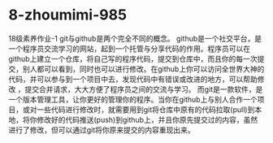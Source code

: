 # 8-zhoumimi-985
18级素养作业-1
git与github是两个完全不同的概念。
   github是一个社交平台，是一个程序员交流学习的网站，起到一个托管与分享代码的作用。程序员可以在github上建立一个仓库，将自己写的程序代码，提交到仓库中，而且你的每一次提交，别人都可以看到，同时也可以进行修改。在github上你可以访问全世界大神的代码，并可以参与到一个项目中去，发现代码中有错误或改进的地方，可以帮助修改 ，提交合并请求，大大方便了程序员之间的交流与学习。
   而git是一款软件，是一个版本管理工具，让你更好的管理你的程序。当你在github上与别人合作一个项目，或对一些代码进行修改时，就需要用到git将仓库中原有的代码拉取(pull)到本地，将你修改好的代码推送(push)到github上，并且你原先提交过的内容，虽然进行了修改，但可以通过git将你原来提交的内容重现出来。
